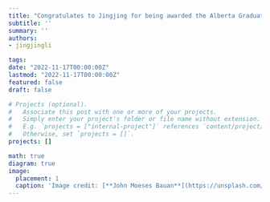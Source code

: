 ```yaml
---
title: "Congratulates to Jingjing for being awarded the Alberta Graduate Excellence Scholarship!"
subtitle: ''
summary: ''
authors:
- jingjingli

tags:
date: "2022-11-17T00:00:00Z"
lastmod: "2022-11-17T00:00:00Z"
featured: false
draft: false

# Projects (optional).
#   Associate this post with one or more of your projects.
#   Simply enter your project's folder or file name without extension.
#   E.g. `projects = ["internal-project"]` references `content/project/deep-learning/index.md`.
#   Otherwise, set `projects = []`.
projects: []

math: true
diagram: true
image:
  placement: 1
  caption: 'Image credit: [**John Moeses Bauan**](https://unsplash.com/photos/OGZtQF8iC0g)'
---
```

